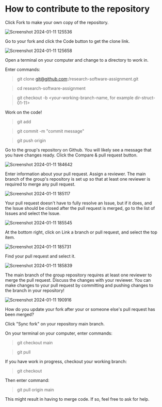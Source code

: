 # How to contribute to the repository

Click Fork to make your own copy of the repository.

![Screenshot 2024-01-11 125536](https://github.com/mschumak/research-software-assignment/assets/3884360/e9b35a0a-f7a5-4816-9b3a-d9b23a4dd459)

Go to your fork and click the Code button to get the clone link.

![Screenshot 2024-01-11 125658](https://github.com/mschumak/research-software-assignment/assets/3884360/5b7efbe5-568c-4583-96ec-288c2249aa39)

Open a terminal on your computer and change to a directory to work in.

Enter commands:

> git clone git@github.com:<your-account>/research-software-assignment.git

> cd research-software-assignment

> git checkout -b <your-working-branch-name, for example dir-struct-01-11>

Work on the code!

> git add <files to commit>

> git commit -m "commit message"

> git push origin <your-working-branch-name>

Go to the group's repository on Github. You will likely see a message that you have changes ready. Click the Compare & pull request button.

![Screenshot 2024-01-11 184642](https://github.com/mschumak/research-software-assignment/assets/3884360/98b30d3d-d683-4171-b263-f1a36f07217d)

Enter information about your pull request. Assign a reviewer. 
The main branch of the group's repository is set up so that at least one reviewer is required to merge any pull request.

![Screenshot 2024-01-11 185117](https://github.com/mschumak/research-software-assignment/assets/3884360/8bdf8737-b36f-44c1-85a2-681a58d232cd)

Your pull request doesn't have to fully resolve an Issue, but if it does, and the Issue should be closed after the pull request is merged, 
go to the list of Issues and select the Issue.

![Screenshot 2024-01-11 185545](https://github.com/mschumak/research-software-assignment/assets/3884360/fbb7e4b5-65b9-48c1-8c81-d32381077c06)

At the bottom right, click on Link a branch or pull request, and select the top item.

![Screenshot 2024-01-11 185731](https://github.com/mschumak/research-software-assignment/assets/3884360/b03b077f-8ea1-482e-8cea-4533852749f8)

Find your pull request and select it.

![Screenshot 2024-01-11 185839](https://github.com/mschumak/research-software-assignment/assets/3884360/a9d64d30-256a-4513-a360-67569c559bf4)

The main branch of the group repository requires at least one reviewer to merge the pull request. Discuss the changes with your reviewer.
You can make changes to your pull request by committing and pushing changes to the branch in your repository!

![Screenshot 2024-01-11 190916](https://github.com/mschumak/research-software-assignment/assets/3884360/400bc301-90b0-4dbf-b500-5b3be7bca612)

How do you update your fork after your or someone else's pull request has been merged?

Click "Sync fork" on your repository main branch.

On your terminal on your computer, enter commands:

> git checkout main

> git pull

If you have work in progress, checkout your working branch:

> git checkout <your-working-branch-name>

Then enter command:

> git pull origin main

This might result in having to merge code. If so, feel free to ask for help.
